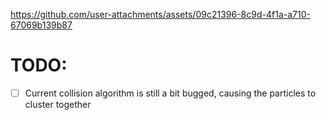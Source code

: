 https://github.com/user-attachments/assets/09c21396-8c9d-4f1a-a710-67069b139b87

# TODO:
- [ ] Current collision algorithm is still a bit bugged, causing the particles to cluster together
